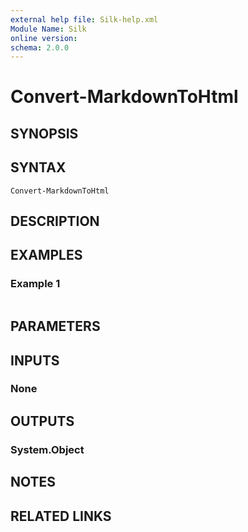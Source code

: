 ```yaml
---
external help file: Silk-help.xml
Module Name: Silk
online version:
schema: 2.0.0
---
```


# Convert-MarkdownToHtml

## SYNOPSIS


## SYNTAX

```
Convert-MarkdownToHtml
```

## DESCRIPTION


## EXAMPLES

### Example 1
```powershell

```



## PARAMETERS

## INPUTS

### None

## OUTPUTS

### System.Object
## NOTES

## RELATED LINKS
